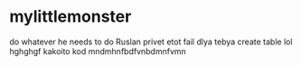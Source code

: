 # mylittlemonster
do  whatever he needs to do
Ruslan privet etot fail dlya tebya
create table lol 
hghghgf
kakoito kod
mndmhnfbdfvnbdmnfvmn